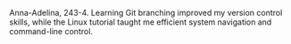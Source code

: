 Anna-Adelina, 243-4.
Learning Git branching improved my version control skills, while the Linux tutorial taught me efficient system navigation and command-line control.
